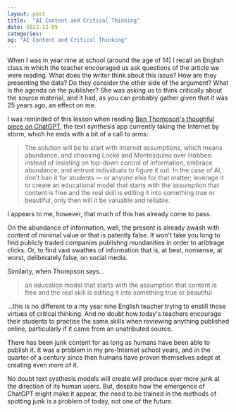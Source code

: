 ```yaml
---
layout: post
title:  "AI Content and Critical Thinking"
date: 2022-12-05
categories:
og: "AI Content and Critical Thinking"
---
```


When I was in year nine at school (around the age of 14) I recall an English class in which the teacher encouraged us ask questions of the article we were reading. What does the writer think about this issue? How are they presenting the data? Do they consider the other side of the argument? What is the agenda on the publisher? She was asking us to think critically about the source material, and it had, as you can probably gather given that it was 25 years ago, an effect on me.

I was reminded of this lesson when reading [Ben Thompson's thoughful piece on ChatGPT](https://stratechery.com/2022/ai-homework/), the text synthesis app currently taking the Internet by storm, which he ends with a bit of a call to arms:

> The solution will be to start with Internet assumptions, which means abundance, and choosing Locke and Montesquieu over Hobbes: instead of insisting on top-down control of information, embrace abundance, and entrust individuals to figure it out. In the case of AI, don’t ban it for students — or anyone else for that matter; leverage it to create an educational model that starts with the assumption that content is free and the real skill is editing it into something true or beautiful; only then will it be valuable and reliable.

I appears to me, however, that much of this has already come to pass. 

On the abundance of information, well, the present is already awash with content of minimal value or that is patently false. It won't take you long to find publicly traded companies publishng mundanities in order to aribtrage clicks. Or, to find vast swathes of information that is, at best, nonsense, at worst, deliberately false, on social media.

Similarly, when Thompson says...

> an education model that starts with the assumption that content is free and the real skill is editing it into something true or beautiful

...this is no different to a my year nine English teacher trying to enstill those virtues of critical thinking. And no doubt how today's teachers encourage their students to practise the same skills when reviewing anything published online, particularly if it came from an unatributed source.

There has been junk content for as long as humans have been able to publish it. It was a problem in my pre-Internet school years, and in the quarter of a century since then humans have proven themselves adept at creating even more of it.

No doubt text systhesis models will create will produce ever more junk at the direction of its human users. But, despite how the emergence of ChatGPT might make it appear, the need to be trained in the methods of spotting junk is a problem of today, not one of the future.
